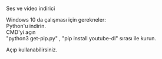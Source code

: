 
Ses ve video indirici<br>

Windows 10 da çalışması için gerekneler:<br>
Python'u indirin.<br>
CMD'yi açın<br>
"python3 get-pip.py" , "pip install youtube-dl" sırası ile kurun.<br>

Açıp kullanabilirsiniz.
